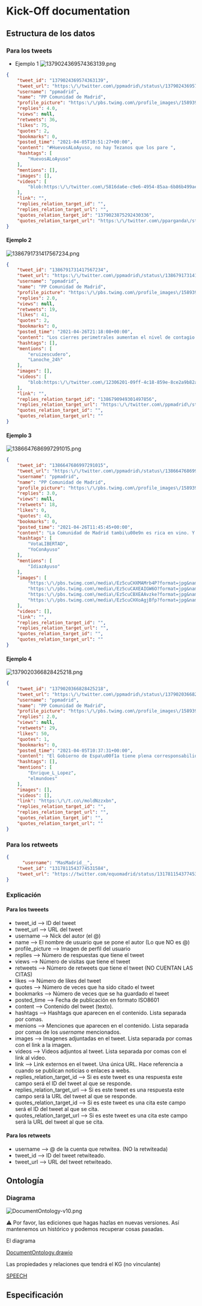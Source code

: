 # Kick-Off documentation

## Estructura de los datos

### Para los tweets

- Ejemplo 1
![1379024369574363139.png](readme_resources/1379024369574363139.png)
```json
{
    "tweet_id": "1379024369574363139",
    "tweet_url": "https:\/\/twitter.com\/ppmadrid\/status\/1379024369574363139",
    "username": "ppmadrid",
    "name": "PP Comunidad de Madrid",
    "profile_picture": "https:\/\/pbs.twimg.com\/profile_images\/1589390008389099521\/gLWMNjrk_normal.jpg",
    "replies": 4.0,
    "views": null,
    "retweets": 36,
    "likes": 75,
    "quotes": 2,
    "bookmarks": 0,
    "posted_time": "2021-04-05T10:51:27+00:00",
    "content": "#HuevosALoAyuso, no hay Tezanos que los pare ",
    "hashtags": [
        "HuevosALoAyuso"
    ],
    "mentions": [],
    "images": [],
    "videos": [
        "blob:https:\/\/twitter.com\/5816da6e-c9e6-4954-85aa-6b86b499aed9"
    ],
    "link": "",
    "replies_relation_target_id": "",
    "replies_relation_target_url": "",
    "quotes_relation_target_id": "1379023875292430336",
    "quotes_relation_target_url": "https:\/\/twitter.com\/pparganda\/status\/1379023875292430336"
}
```
#### Ejemplo 2
![1386791731417567234.png](readme_resources/1386791731417567234.png)
```json
{
    "tweet_id": "1386791731417567234",
    "tweet_url": "https:\/\/twitter.com\/ppmadrid\/status\/1386791731417567234",
    "username": "ppmadrid",
    "name": "PP Comunidad de Madrid",
    "profile_picture": "https:\/\/pbs.twimg.com\/profile_images\/1589390008389099521\/gLWMNjrk_normal.jpg",
    "replies": 2.0,
    "views": null,
    "retweets": 19,
    "likes": 41,
    "quotes": 2,
    "bookmarks": 0,
    "posted_time": "2021-04-26T21:18:08+00:00",
    "content": "Los cierres perimetrales aumentan el nivel de contagio. \n\nNosotros aplicamos criterios t\u00e9cnicos de control sobre el virus. \n@eruizescudero\n en \n@Lanoche_24h",
    "hashtags": [],
    "mentions": [
        "eruizescudero",
        "Lanoche_24h"
    ],
    "images": [],
    "videos": [
        "blob:https:\/\/twitter.com\/12306201-09ff-4c18-859e-8ce2a9b82aa9"
    ],
    "link": "",
    "replies_relation_target_id": "1386790949301497856",
    "replies_relation_target_url": "https:\/\/twitter.com\/ppmadrid\/status\/1386790949301497856",
    "quotes_relation_target_id": "",
    "quotes_relation_target_url": ""
}
```

#### Ejemplo 3
![1386647686997291015.png](readme_resources/1386647686997291015.png)
```json
{
    "tweet_id": "1386647686997291015",
    "tweet_url": "https:\/\/twitter.com\/ppmadrid\/status\/1386647686997291015",
    "username": "ppmadrid",
    "name": "PP Comunidad de Madrid",
    "profile_picture": "https:\/\/pbs.twimg.com\/profile_images\/1589390008389099521\/gLWMNjrk_normal.jpg",
    "replies": 3.0,
    "views": null,
    "retweets": 18,
    "likes": 0,
    "quotes": 43,
    "bookmarks": 0,
    "posted_time": "2021-04-26T11:45:45+00:00",
    "content": "La Comunidad de Madrid tambi\u00e9n es rica en vino. Y el sector vitivin\u00edcola tiene todo el apoyo de \n@IdiazAyuso\n.\n\nP\u00edo Garc\u00eda-Escudero visita en Aranjuez una empresa de productos quimicos de limpieza y una bodega de vinos de Madrid, bodegas El Regajal.\n\n#VotaLIBERTAD #YoConAyuso",
    "hashtags": [
        "VotaLIBERTAD",
        "YoConAyuso"
    ],
    "mentions": [
        "IdiazAyuso"
    ],
    "images": [
        "https:\/\/pbs.twimg.com\/media\/Ez5cuCHXMAMrb4P?format=jpg&name=small",
        "https:\/\/pbs.twimg.com\/media\/Ez5cuCAXEAIGW6O?format=jpg&name=small",
        "https:\/\/pbs.twimg.com\/media\/Ez5cuCBXEAAvzke?format=jpg&name=360x360",
        "https:\/\/pbs.twimg.com\/media\/Ez5cuCHXoAgjBfp?format=jpg&name=360x360"
    ],
    "videos": [],
    "link": "",
    "replies_relation_target_id": "",
    "replies_relation_target_url": "",
    "quotes_relation_target_id": "",
    "quotes_relation_target_url": ""
}
```

#### Ejemplo 4
![1379020366828425218.png](readme_resources/1379020366828425218.png)
```json
{
    "tweet_id": "1379020366828425218",
    "tweet_url": "https:\/\/twitter.com\/ppmadrid\/status\/1379020366828425218",
    "username": "ppmadrid",
    "name": "PP Comunidad de Madrid",
    "profile_picture": "https:\/\/pbs.twimg.com\/profile_images\/1589390008389099521\/gLWMNjrk_normal.jpg",
    "replies": 2.0,
    "views": null,
    "retweets": 29,
    "likes": 50,
    "quotes": 1,
    "bookmarks": 0,
    "posted_time": "2021-04-05T10:37:31+00:00",
    "content": "El Gobierno de Espa\u00f1a tiene plena corresponsabilidad en el control de las medidas de restricci\u00f3n. \n\nLas cr\u00edticas del Gobierno de Espa\u00f1a al de Madrid son desleales, falsas y lo que est\u00e1n es buscando rentabilidad electoral.\n@Enrique_L_Lopez\n en \n@elmundoes",
    "hashtags": [],
    "mentions": [
        "Enrique_L_Lopez",
        "elmundoes"
    ],
    "images": [],
    "videos": [],
    "link": "https:\/\/t.co\/moldNzzxbn",
    "replies_relation_target_id": "",
    "replies_relation_target_url": "",
    "quotes_relation_target_id": "",
    "quotes_relation_target_url": ""
}
```

### Para los retweets

```json
{
	  "username": "MasMadrid__",
    "tweet_id": "1317811543774531584",
    "tweet_url": "https://twitter.com/equomadrid/status/1317811543774531584"
}
```

### Explicación

#### Para los tweeets

- tweet_id —> ID del tweet
- tweet_url —> URL del tweet
- username —> Nick del autor (el @)
- name —> El nombre de usuario que se pone el autor (Lo que NO es @)
- profile_picture —> Imagen de perfil del usuario
- replies —> Número de respuestas que tiene el tweet
- views —> Número de visitas que tiene el tweet
- retweets —> Número de retweets que tiene el tweet (NO CUENTAN LAS CITAS)
- likes —> Número de likes del tweet
- quotes —> Número de veces que ha sido citado el tweet
- bookmarks —> Número de veces que se ha guardado el tweet
- posted_time —> Fecha de publicación en formato ISO8601
- content —> Contenido del tweet (texto).
- hashtags —> Hashtags que aparecen en el contenido. Lista separada por comas.
- menions —> Menciones que aparecen en el contenido. Lista separada por comas de los *username* mencionados.
- images —> Imagenes adjuntadas en el tweet. Lista separada por comas con el link a la imagen.
- videos —> Videos adjuntos al tweet. Lista separada por comas con el link al video.
- link —> Link externos en el tweet. Una única URL. Hace referencia a cuando se publican noticias o enlaces a webs.
- replies_relation_target_id —> Si es este tweet es una respuesta este campo será el ID del tweet al que se responde.
- replies_relation_target_url —> Si es este tweet es una respuesta este campo será la URL del tweet al que se responde.
- quotes_relation_target_id —> Si es este tweet es una cita este campo será el ID del tweet al que se cita.
- quotes_relation_target_url —> Si es este tweet es una cita este campo será la URL del tweet al que se cita.

#### Para los retweets

- username —> @ de la cuenta que retwitea. (NO la retwiteada)
- tweet_id —> ID del tweet retwiteado.
- tweet_url —> URL del tweet retwiteado.

## Ontología

### Diagrama

![DocumentOntology-v10.png](readme_resources/DocumentOntology-v10.png)

<aside>
⚠️ Por favor, las ediciones que hagas hazlas en nuevas versiones. Así mantenemos un histórico y podemos recuperar cosas pasadas.

</aside>

El diagrama

[DocumentOntology.drawio](https://drive.google.com/file/d/1jqkuddvCnhahbEP4GWCa1DRpeCWbMX9M/view?usp=sharing)

Las propiedades y relaciones que tendrá el KG (no vinculante)

[SPEECH](https://docs.google.com/spreadsheets/d/1TE9Nk797GpbhVdRlf4FkwpORE19NsxwZQvJH11P36s0/edit?usp=sharing)

## Especificación

[](https://github.com/Ibaii99/SPEECH)
